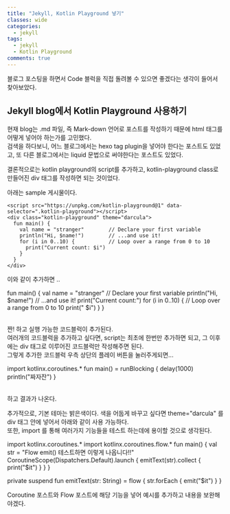 ```yaml
---
title: "Jekyll, Kotlin Playground 넣기"
classes: wide
categories:
  - jekyll
tags:
  - jekyll
  - Kotlin Playground
comments: true
---
```


블로그 포스팅을 하면서 Code 블럭을 직접 돌려볼 수 있으면 좋겠다는 생각이 들어서 찾아보았다.

## Jekyll blog에서 Kotlin Playground 사용하기
현재 blog는 .md 파일, 즉 Mark-down 언어로 포스트를 작성하기 때문에 html 태그를 어떻게 넣어야 하는가를 고민했다.  
검색을 하다보니, 어느 블로그에서는 hexo tag plugin을 넣어야 한다는 포스트도 있었고, 또 다른 블로그에서는 liquid 문법으로 써야한다는 포스트도 있었다.  

결론적으로는 kotlin playground의 script를 추가하고, kotlin-playground class로 만들어진 div 태그를 작성하면 되는 것이었다.  

아래는 sample 게시물이다.

```
<script src="https://unpkg.com/kotlin-playground@1" data-selector=".kotlin-playground"></script>
<div class="kotlin-playground" theme="darcula">
  fun main() {
    val name = "stranger"        // Declare your first variable
    println("Hi, $name!")        // ...and use it!
    for (i in 0..10) {           // Loop over a range from 0 to 10
      print("Current count: $i")
    }
  }
</div>
```

이와 같이 추가하면 .. 

<script src="https://unpkg.com/kotlin-playground@1" data-selector=".kotlin-playground"></script>
<div class="kotlin-playground">
  fun main() {
    val name = "stranger"        // Declare your first variable
    println("Hi, $name!")        // ...and use it!
    print("Current count:")
    for (i in 0..10) {           // Loop over a range from 0 to 10
      print(" $i")
    }
  }
</div>

<br>

짠! 하고 실행 가능한 코드블럭이 추가된다.  
여러개의 코드블럭을 추가하고 싶다면, script는 최초에 한번만 추가하면 되고, 그 이후에는 div 태그로 이루어진 코드블럭만 작성해주면 된다.   
그렇게 추가한 코드블럭 우측 상단의 플레이 버튼을 눌러주게되면...   

<div class="kotlin-playground">
  import kotlinx.coroutines.*
  fun main() = runBlocking {
    delay(1000)
    println("짜자잔")
  }
</div>

<br>

하고 결과가 나온다.

추가적으로, 기본 테마는 밝은색이다. 색을 어둡게 바꾸고 싶다면  theme="darcula" 를 div 태그 안에 넣어서 아래와 같이 사용 가능하다.  
또한, import 를 통해 여러가지 기능들을 테스트 하는데에 용이할 것으로 생각된다.

<div class="kotlin-playground" theme="darcula">
  import kotlinx.coroutines.*
  import kotlinx.coroutines.flow.*
  fun main() {
      val str = "Flow emit() 테스트하면 이렇게 나옵니다!!"
      CoroutineScope(Dispatchers.Default).launch {
          emitText(str).collect {
              print("$it")
          }
      } 
  }
  
  private suspend fun emitText(str: String) = flow {
    str.forEach {
      emit("$it")
    }
  }
</div>

Coroutine 포스트와 Flow 포스트에 해당 기능을 넣어 예시를 추가하고 내용을 보완해야겠다.